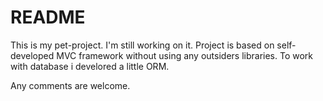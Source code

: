 <h1>README</h1>
This is my pet-project. I'm still working on it.
Project is based on self-developed MVC framework without using any outsiders libraries. To work with database i develored a little ORM.

Any comments are welcome.

